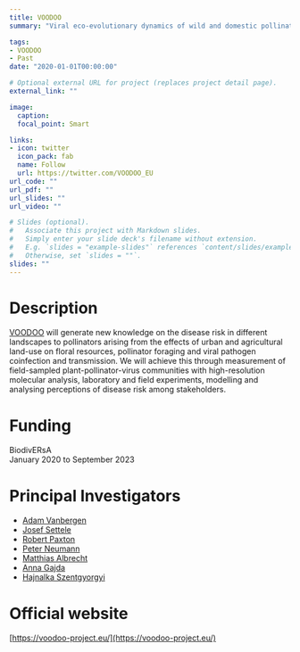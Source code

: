 ```yaml
---
title: VOODOO
summary: "Viral eco-evolutionary dynamics of wild and domestic pollinators under global change"

tags:
- VOODOO
- Past
date: "2020-01-01T00:00:00"

# Optional external URL for project (replaces project detail page).
external_link: ""

image:
  caption: 
  focal_point: Smart

links:
- icon: twitter
  icon_pack: fab
  name: Follow
  url: https://twitter.com/VOODOO_EU
url_code: ""
url_pdf: ""
url_slides: ""
url_video: ""

# Slides (optional).
#   Associate this project with Markdown slides.
#   Simply enter your slide deck's filename without extension.
#   E.g. `slides = "example-slides"` references `content/slides/example-slides.md`.
#   Otherwise, set `slides = ""`.
slides: ""
---
```


# Description
[VOODOO](https://voodoo-project.eu/) will generate new knowledge on the disease risk in different landscapes to pollinators arising from the effects of urban and agricultural land-use on floral resources, pollinator foraging and viral pathogen coinfection and transmission. We will achieve this through measurement of field-sampled plant-pollinator-virus communities with high-resolution molecular analysis, laboratory and field experiments, modelling and analysing perceptions of disease risk among stakeholders.

# Funding
BiodivERsA  
January 2020 to September 2023

# Principal Investigators
- [Adam Vanbergen](https://www6.dijon.inrae.fr/umragroecologie/Poles-de-Recherches/Gestion-Durable-des-Adventices/FICHES-PERSO/VANBERGEN-ADAM)
- [Josef Settele](https://www.ufz.de/index.php?en=38572)
- [Robert Paxton](https://www.zoologie.uni-halle.de/allgemeine_zoologie/staff/prof._dr._robert_paxton/)
- [Peter Neumann](https://www.bees.unibe.ch/about_us/personen/prof_dr_neumann_peter/index_eng.html)
- [Matthias Albrecht](https://ira.agroscope.ch/de-CH/person/4999)
- [Anna Gajda](https://gepris.dfg.de/gepris/person/428722194?context=person&task=showDetail&id=428722194&)
- [Hajnalka Szentgyorgyi](http://www.ib.uj.edu.pl/hajnalka-szentgyorgyi-en)

# Official website
[https://voodoo-project.eu/](https://voodoo-project.eu/)
